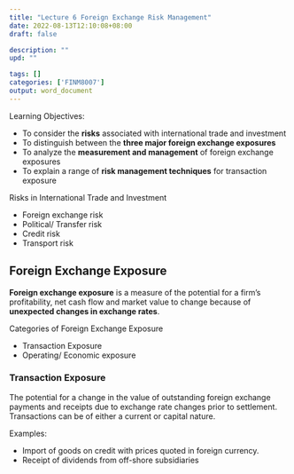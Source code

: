 ```yaml
---
title: "Lecture 6 Foreign Exchange Risk Management"
date: 2022-08-13T12:10:08+08:00
draft: false

description: ""
upd: ""

tags: []
categories: ['FINM8007']
output: word_document
---
```


Learning Objectives:

- To consider the **risks** associated with international trade and investment
- To distinguish between the **three major foreign exchange exposures**
- To analyze the **measurement and management** of foreign exchange exposures
- To explain a range of **risk management techniques** for transaction exposure

<!--more-->

Risks in International Trade and Investment

- Foreign exchange risk
- Political/ Transfer risk
- Credit risk
- Transport risk

## Foreign Exchange Exposure

**Foreign exchange exposure** is a measure of the potential for a firm’s profitability, net cash flow and market value to change because of **unexpected changes in exchange rates**.

Categories of Foreign Exchange Exposure

- Transaction Exposure
- Operating/ Economic exposure

### Transaction Exposure

The potential for a change in the value of outstanding foreign exchange payments and receipts due to exchange rate changes prior to settlement. Transactions can be of either a current or capital nature.

Examples:

- Import of goods on credit with prices quoted in foreign currency.
- Receipt of dividends from off-shore subsidiaries